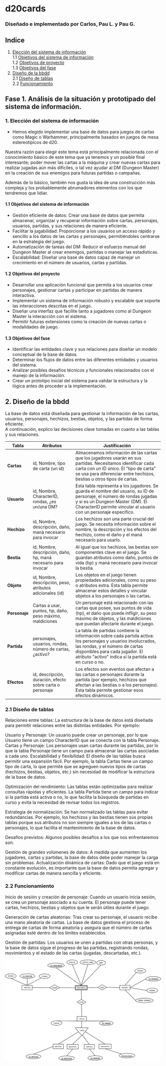 # d20cards
### Diseñado e implementado por Carlos, Pau L. y Pau G.

## Indice
1. [Elección del sistema de información](#1-elección-del-sistema-de-información)  
1.1 [Objetivos del sistema de información](#11-objetivos-del-sistema-de-información)  
1.2 [Objetivos de proyecto](#12-objetivos-del-proyecto)  
1.3 [Objetivos del fase](#13-objetivos-del-fase)  
2. [Diseño de la bbdd](#2-diseño-de-la-bbdd)  
2.1 [Diseño de tablas](#21-diseño-de-tablas)  
2.2 [Funcionamiento](#22-funcionamiento)  



## Fase 1. Análisis de la situación y prototipado del sistema de información.

### 1. Elección del sistema de información

* Hemos elegido implementar una base de datos para juegos de cartas como Magic o Warhammer, principalmente basados en juegos de mesa estereotípicos de d20.
  
Nuestra razón para elegir este tema está principalmente relacionada con el conocimiento básico de este tema que ya tenemos y un posible final interesante; poder mover las cartas a la máquina y crear nuevas cartas para realizar jugadas aún más difíciles, o tal vez ayudar al DM (Dungeon Master) en la creación de sus enemigos para futuras partidas o campañas.

Además de lo básico, también nos gusta la idea de una construcción más compleja y los probablemente abrumadores elementos con los que tendremos que lidiar.

#### 1.1 Objetivos del sistema de información

* Gestión eficiente de datos: Crear una base de datos que permita almacenar, organizar y recuperar información sobre cartas, personajes, usuarios, partidas, y sus relaciones de manera eficiente.  
* Facilitar la jugabilidad: Proporcionar a los usuarios un acceso rápido y sencillo a los datos de las cartas y personajes, permitiéndoles centrarse en la estrategia del juego.  
* Automatización de tareas del DM: Reducir el esfuerzo manual del Dungeon Master al crear enemigos, partidas o manejar las estadísticas.  
* Escalabilidad: Diseñar una base de datos capaz de manejar un crecimiento en el número de usuarios, cartas y partidas.

#### 1.2 Objetivos del proyecto

* Desarrollar una aplicación funcional que permita a los usuarios crear personajes, gestionar cartas y participar en partidas de manera interactiva.
* Implementar un sistema de información robusto y escalable que soporte las interacciones descritas en el juego.
* Diseñar una interfaz que facilite tanto a jugadores como al Dungeon Master la interacción con el sistema.
* Permitir futuras extensiones como la creación de nuevas cartas o modalidades de juego.

#### 1.3 Objetivos del fase

* Identificar las entidades clave y sus relaciones para diseñar un modelo conceptual de la base de datos.
* Determinar los flujos de datos entre las diferentes entidades y usuarios del sistema.
* Analizar posibles desafíos técnicos y funcionales relacionados con el manejo de la información.
* Crear un prototipo inicial del sistema para validar la estructura y la lógica antes de proceder a la implementación.

## 2. Diseño de la bbdd
La base de datos está diseñada para gestionar la información de las cartas, usuarios, personajes, hechizos, bestias, objetos, y las partidas de forma eficiente.  
A continuación, explico las decisiones clave tomadas en cuanto a las tablas y sus relaciones.


| **Tabla**       | **Atributos**                                                                            | **Justificación**                                                                                   |
|-----------------|------------------------------------------------------------------------------------------|----------------------------------------------------------------------------------------------------|
| **Cartas**      | id, Nombre, tipo de carta (un id)                                                        | Almacenamos información de las cartas que los jugadores usarán en sus partidas. Necesitamos identificar cada carta con un ID único. El "tipo de carta" se usa para diferenciar entre hechizos, bestias u otros tipos de cartas. |
| **Usuario**     | id, Nombre, CharacterID, rondas, ¿es un/una DM?                                          | Esta tabla representa a los jugadores. Se guarda el nombre del usuario, su ID de personaje, el número de rondas jugadas y si es un Dungeon Master (DM). El CharacterID permite vincular al usuario con un personaje específico. |
| **Hechizo**     | id, Nombre, descripción, daño, maná necesario para invocar                               | Los hechizos son una parte crucial del juego. Se necesita información sobre el nombre, la descripción y los efectos del hechizo, como el daño y el maná necesario para usarlo. |
| **Bestia**      | id, Nombre, descripción, daño, hp, maná necesario para invocar                          | Al igual que los hechizos, las bestias son componentes clave en el juego. Se guardan atributos como daño, puntos de vida (hp) y maná necesario para invocar la bestia. |
| **Objeto**      | id, Nombre, descripción, peso, atributos adicionales (id)                                | Los objetos en el juego tienen propiedades adicionales, como su peso o atributos extra. Esta tabla permite almacenar estos detalles y vincular objetos a los personajes o las cartas. |
| **Personaje**   | Cartas a usar, puntos, hp, daño, peso máximo, maldiciones                                | Un personaje está relacionado con las cartas que posee, sus puntos de vida (hp), el daño que puede infligir, su peso máximo de objetos, y las maldiciones que puedan afectarle durante el juego. |
| **Partida**     | personajes, usuarios, rondas, número de cartas, ¿activo?                                | La tabla de partidas contiene la información sobre cada partida activa: los personajes y usuarios involucrados, las rondas, y el número de cartas disponibles para cada jugador. El atributo "activo" indica si la partida está en curso o no. |
| **Efectos**     | id, descripción, duración, efecto sobre carta o personaje                               | Los efectos son eventos que afectan a las cartas o personajes durante la partida (por ejemplo, hechizos que afectan a las bestias o a los personajes). Esta tabla permite gestionar esos efectos dinámicos. |

### 2.1 Diseño de tablas

Relaciones entre tablas:
La estructura de la base de datos está diseñada para permitir relaciones entre las distintas entidades. Por ejemplo:

Usuario y Personaje: Un usuario puede crear un personaje, por lo que Usuario tiene un campo CharacterID que se conecta con la tabla Personaje.
Cartas y Personaje: Los personajes usan cartas durante las partidas, por lo que la tabla Personaje tiene un campo para almacenar las cartas asociadas a cada uno.
Escalabilidad y flexibilidad:
El diseño de las tablas busca permitir una expansión fácil. Por ejemplo, la tabla Cartas tiene un campo tipo de carta, lo que permite que se agreguen nuevos tipos de cartas (hechizos, bestias, objetos, etc.) sin necesidad de modificar la estructura de la base de datos.

Optimización del rendimiento:
Las tablas están optimizadas para realizar consultas rápidas y eficientes. La tabla Partida tiene un campo para indicar si la partida está activa o no, lo que facilita la búsqueda de partidas en curso y evita la necesidad de revisar todos los registros.

Estrategia de normalización:
Se han normalizado las tablas para evitar redundancias. Por ejemplo, los hechizos y las bestias tienen sus propias tablas porque sus atributos no son siempre iguales a los de las cartas o personajes, lo que facilita el mantenimiento de la base de datos.

Desafíos previstos:
Algunos posibles desafíos a los que nos enfrentaremos son:

Gestión de grandes volúmenes de datos: A medida que aumenten los jugadores, cartas y partidas, la base de datos debe poder manejar la carga sin problemas.
Actualización dinámica de cartas: Dado que el juego está en constante evolución, es importante que la base de datos permita agregar y modificar cartas de manera sencilla y eficiente.

### 2.2 Funcionamiento
Inicio de sesión y creación de personaje:
Cuando un usuario inicia sesión, se crea un personaje asociado a su cuenta. El personaje puede tener cartas, hechizos, bestias y objetos que le serán útiles durante el juego.

Generación de cartas aleatorias:
Tras crear su personaje, el usuario recibe una mano aleatoria de cartas. La base de datos gestiona el proceso de entrega de cartas de forma aleatoria y asegura que el número de cartas asignadas esté dentro de los límites establecidos.

Gestión de partidas:
Los usuarios se unen a partidas con otras personas, y la base de datos sigue el progreso de las partidas, registrando rondas, movimientos y el estado de las cartas (jugadas, descartadas, etc.).

![Diagrama Preview](./Diagram/diagrama_03.png)
